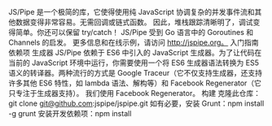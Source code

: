 JS/Pipe 是一个极简的库，它使得使用纯 JavaScript 协调复杂的并发事件流和其他数据变得非常容易。无需回调或链式函数。
因此，堆栈跟踪清晰明了，调试变得简单。你还可以保留 try/catch！
JS/Pipe 受到 Go 语言中的 Goroutines 和 Channels 的启发。
更多信息和在线示例，请访问 http://jspipe.org。
入门指南
依赖项
生成器
JS/Pipe 依赖于 ES6 中引入的 JavaScript 生成器。为了让代码在当前的 JavaScript 环境中运行，你需要使用一个将 ES6 生成器语法转换为 ES5 语义的转译器。两种流行的方式是 Google Traceur（它不仅支持生成器，还支持许多其他 ES6 特性，如 lambda 语法、解构等）和 Facebook Regenerator（它只专注于生成器支持）。
我们使用 Facebook Regenerator。
构建
克隆此仓库：git clone git@github.com:jspipe/jspipe.git
如有必要，安装 Grunt：npm install -g grunt
安装开发依赖项：npm install